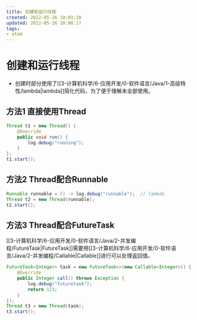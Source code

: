 ```yaml
---
title: 创建和运行线程
created: 2022-05-26 10:03:20
updated: 2022-05-26 10:08:17
tags: 
- atom
---
```

# 创建和运行线程

- 创建时部分使用了[[3-计算机科学/6-应用开发/0-软件语言/Java/1-高级特性/lambda|lambda]]简化代码，为了便于理解未全部使用。

## 方法1 直接使用Thread

```java
Thread t1 = new Thread() {  
    @Override  
    public void run() {  
        log.debug("running");  
    }  
};  
t1.start();
```

## 方法2 Thread配合Runnable

```java
Runnable runnable = () -> log.debug("runnable");  // lambda  
Thread t2 = new Thread(runnable);  
t2.start();
```

## 方法3 Thread配合FutureTask

[[3-计算机科学/6-应用开发/0-软件语言/Java/2-并发编程/FutureTask|FutureTask]]需要用[[3-计算机科学/6-应用开发/0-软件语言/Java/2-并发编程/Callable|Callable]]进行可以处理返回值。

```java
FutureTask<Integer> task = new FutureTask<>(new Callable<Integer>() {  
    @Override  
    public Integer call() throws Exception {  
        log.debug("futuretask");  
        return 123;  
    }  
});  
Thread t3 = new Thread(task);  
t3.start();
```